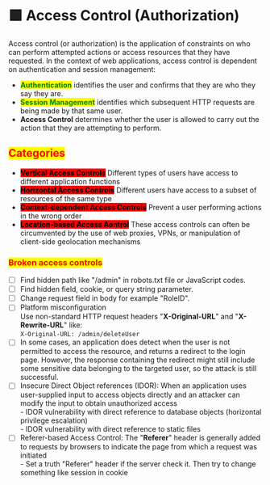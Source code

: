 # 🟩 Access Control (Authorization)

Access control (or authorization) is the application of constraints on who can perform attempted actions or access resources that they have requested. In the context of web applications, access control is dependent on authentication and session management:

* <mark style="color:green;">**Authentication**</mark> identifies the user and confirms that they are who they say they are.
* <mark style="color:green;">**Session Management**</mark> identifies which subsequent HTTP requests are being made by that same user.
* **Access Control** determines whether the user is allowed to carry out the action that they are attempting to perform.

## <mark style="color:red;">Categories</mark>

* <mark style="background-color:red;">**Vertical Access Controls**</mark> Different types of users have access to different application functions
* <mark style="background-color:red;">**Horizontal Access Controls**</mark> Different users have access to a subset of resources of the same type
* <mark style="background-color:red;">**Context-dependent Access Controls**</mark> Prevent a user performing actions in the wrong order
* <mark style="background-color:red;">**Location-based Access Aontrol**</mark> These access controls can often be circumvented by the use of web proxies, VPNs, or manipulation of client-side geolocation mechanisms

### <mark style="color:red;">Broken access controls</mark>

* [ ] Find hidden path like "/admin" in robots.txt file or JavaScript codes.
* [ ] Find hidden field, cookie, or query string parameter.
* [ ] Change request field in body for example "RoleID".
* [ ] Platform misconfiguration\
  Use non-standard HTTP request headers "**X-Original-URL**" and "**X-Rewrite-URL**" like:\
  `X-Original-URL: /admin/deleteUser`
* [ ] In some cases, an application does detect when the user is not permitted to access the resource, and returns a redirect to the login page. However, the response containing the redirect might still include some sensitive data belonging to the targeted user, so the attack is still successful.
* [ ] Insecure Direct Object references (IDOR): When an application uses user-supplied input to access objects directly and an attacker can modify the input to obtain unauthorized access\
  \- IDOR vulnerability with direct reference to database objects (horizontal privilege escalation)\
  \- IDOR vulnerability with direct reference to static files
* [ ] Referer-based Access Control: The "**Referer**" header is generally added to requests by browsers to indicate the page from which a request was initiated\
  \- Set a truth "Referer" header if the server check it. Then try to change something like session in cookie
